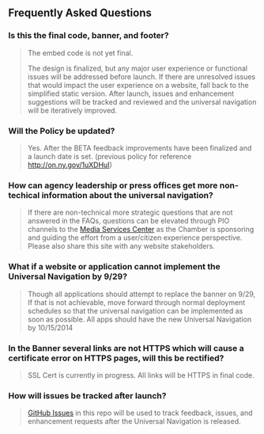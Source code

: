## Frequently Asked Questions

### Is this the final code, banner, and footer?
> The embed code is not yet final. 
>
> The design is finalized, but any major user experience or functional issues will be addressed before launch. If there are unresolved issues that would impact the user experience on a website, fall back to the simplified static version. After launch, issues and enhancement suggestions will be tracked and reviewed and the universal navigation will be iteratively improved. 

### Will the Policy be updated?
> Yes. After the BETA feedback improvements have been finalized and a launch date is set. (previous policy for reference http://on.ny.gov/1uXDHuI)

### How can agency leadership or press offices get more non-techical information about the universal navigation?
> If there are non-technical more strategic questions that are not answered in the FAQs, questions can be elevated through PIO channels to the [Media Services Center](http://www.ogs.ny.gov/Core/MSC/) as the Chamber is sponsoring and guiding the effort from a user/citizen experience perspective. Please also share this site with any website stakeholders.

### What if a website or application cannot implement the Universal Navigation by 9/29?
> Though all applications should attempt to replace the banner on 9/29, If that is not achievable, move forward through normal deployment schedules so that the universal navigation can be implemented as soon as possible.  All apps should have the new Universal Navigation by 10/15/2014

### In the Banner several links are not HTTPS which will cause a certificate error on HTTPS pages, will this be rectified?
> SSL Cert is currently in progress. All links will be HTTPS in final code.

### How will issues be tracked after launch?
> [GitHub Issues](https://github.com/nys-its/universal-navigation/issues) in this repo will be used to track feedback, issues, and enhancement requests after the Universal Navigation is released.
